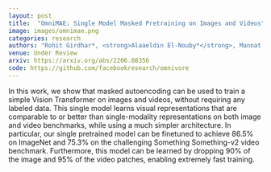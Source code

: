 ```yaml
---
layout: post
title:  "OmniMAE: Single Model Masked Pretraining on Images and Videos"
image: images/omnimae.png
categories: research
authors: "Rohit Girdhar*, <strong>Alaaeldin El-Nouby*</strong>, Mannat Singh*, Kalyan Vasudev Alwala*, Armand Joulin, Ishan Misra*"
venue: Under Review
arxiv: https://arxiv.org/abs/2206.08356
code: https://github.com/facebookresearch/omnivore
---
```

 In this work, we show that masked autoencoding can be used to train a simple Vision Transformer on images and videos, without requiring any labeled data. This single model learns visual representations that are comparable to or better than single-modality representations on both image and video benchmarks, while using a much simpler architecture. In particular, our single pretrained model can be finetuned to achieve 86.5% on ImageNet and 75.3% on the challenging Something Something-v2 video benchmark. Furthermore, this model can be learned by dropping 90% of the image and 95% of the video patches, enabling extremely fast training.
